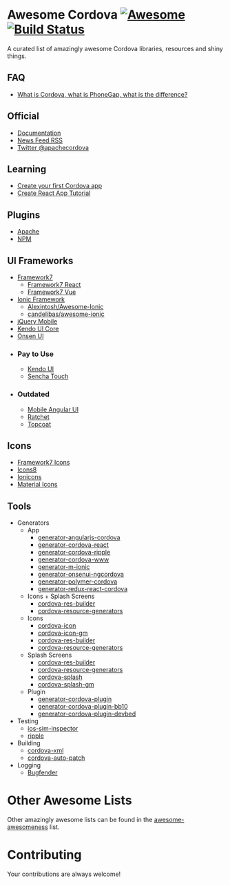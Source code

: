 # Awesome Cordova [![Awesome](https://cdn.rawgit.com/sindresorhus/awesome/d7305f38d29fed78fa85652e3a63e154dd8e8829/media/badge.svg)](https://github.com/sindresorhus/awesome) [![Build Status](https://travis-ci.org/busterc/awesome-cordova.svg?branch=master)](https://travis-ci.org/busterc/awesome-cordova)

A curated list of amazingly awesome Cordova libraries, resources and shiny things.

## FAQ

* [What is Cordova, what is PhoneGap, what is the difference?](https://blog.ionicframework.com/what-is-cordova-phonegap/)

## Official

* [Documentation](https://cordova.apache.org/docs/en/latest/)
* [News Feed RSS](https://cordova.apache.org/feed.xml)
* [Twitter @apachecordova](https://twitter.com/apachecordova)

## Learning

* [Create your first Cordova app](https://cordova.apache.org/docs/en/latest/guide/cli/index.html)
* [Create React App Tutorial](https://github.com/johnkmzhou/cordova-create-react-app)

## Plugins

* [Apache](http://cordova.apache.org/plugins/)
* [NPM](https://www.npmjs.com/search?q=cordova-plugin)

## UI Frameworks

* [Framework7](https://framework7.io)
  * [Framework7 React](https://framework7.io/react/)
  * [Framework7 Vue](https://framework7.io/vue/)
* [Ionic Framework](https://ionicframework.com/)
  * [Alexintosh/Awesome-Ionic](https://github.com/Alexintosh/Awesome-Ionic)
  * [candelibas/awesome-ionic](https://github.com/candelibas/awesome-ionic)
* [jQuery Mobile](http://jquerymobile.com/)
* [Kendo UI Core](https://www.telerik.com/kendo-ui/open-source-core)
* [Onsen UI](https://onsen.io/)
* ### Pay to Use
  * [Kendo UI](https://www.telerik.com/kendo-ui)
  * [Sencha Touch](https://www.sencha.com/products/touch/)
* ### Outdated
  * [Mobile Angular UI](http://mobileangularui.com/)
  * [Ratchet](http://goratchet.com/)
  * [Topcoat](http://topcoat.io/)

## Icons

* [Framework7 Icons](https://framework7.io/icons/)
* [Icons8](https://icons8.com/)
* [Ionicons](https://ionicons.com/)
* [Material Icons](https://material.io/tools/icons/)

## Tools

* Generators
  * App
    * [generator-angularjs-cordova](https://github.com/keshavos/generator-angularjs-cordova)
    * [generator-cordova-react](https://github.com/jackong/generator-cordova-react)
    * [generator-cordova-ripple](https://github.com/keunlee/generator-cordova-ripple)
    * [generator-cordova-www](https://github.com/busterc/generator-cordova-www)
    * [generator-m-ionic](https://github.com/mwaylabs/generator-m-ionic)
    * [generator-onsenui-ngcordova](https://github.com/healthonnet/generator-onsenui-ngcordova)
    * [generator-polymer-cordova](https://github.com/emoriarty/generator-polymer-cordova)
    * [generator-redux-react-cordova](https://github.com/zmeecer/generator-redux-react-cordova)
  * Icons + Splash Screens
    * [cordova-res-builder](https://github.com/mettbox/cordova-res-builder)
    * [cordova-resource-generators](https://github.com/busterc/cordova-resource-generators)
  * Icons
    * [cordova-icon](https://github.com/AlexDisler/cordova-icon)
    * [cordova-icon-gm](https://github.com/disusered/cordova-icon-gm)
    * [cordova-res-builder](https://github.com/mettbox/cordova-res-builder)
    * [cordova-resource-generators](https://github.com/busterc/cordova-resource-generators)
  * Splash Screens
    * [cordova-res-builder](https://github.com/mettbox/cordova-res-builder)
    * [cordova-resource-generators](https://github.com/busterc/cordova-resource-generators)
    * [cordova-splash](https://github.com/AlexDisler/cordova-splash)
    * [cordova-splash-gm](https://github.com/disusered/cordova-splash-gm)
  * Plugin
    * [generator-cordova-plugin](https://github.com/lholmquist/generator-cordova-plugin)
    * [generator-cordova-plugin-bb10](https://github.com/blackberry/generator-cordova-plugin-bb10)
    * [generator-cordova-plugin-devbed](https://github.com/sony/generator-cordova-plugin-devbed)
* Testing
  * [ios-sim-inspector](https://github.com/busterc/profiles/blob/master/osx/sources/ios-sim-inspector)
  * [ripple](https://github.com/ripple-emulator/ripple)
* Building
  * [cordova-xml](https://github.com/mifi/cordova-xml)
  * [cordova-auto-patch](https://github.com/shevaroller/cordova-auto-patch)
* Logging
  * [Bugfender](https://github.com/bugfender/cordova-plugin-bugfender)

# Other Awesome Lists

Other amazingly awesome lists can be found in the [awesome-awesomeness](https://github.com/bayandin/awesome-awesomeness) list.

# Contributing

Your contributions are always welcome!
